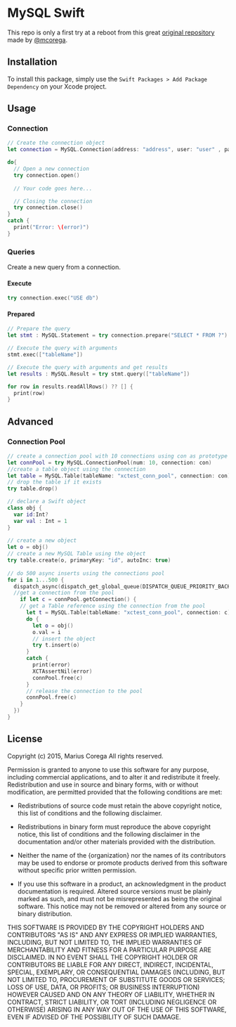 # MySQL Swift

This repo is only a first try at a reboot from this great [original repository](https://github.com/mcorega/MySqlSwiftNative) made by [@mcorega](https://github.com/mcorega/).


## Installation
To install this package, simply use the `Swift Packages > Add Package Dependency` on your Xcode project.


## Usage

### Connection
```swift
// Create the connection object
let connection = MySQL.Connection(address: "address", user: "user" , password: "password", dbname: "dbname")

do{
  // Open a new connection
  try connection.open()
  
  // Your code goes here...

  // Closing the connection
  try connection.close()
}
catch {
  print("Error: \(error)")
}
```

### Queries
Create a new query from a connection.

#### Execute
```swift
try connection.exec("USE db")
```

#### Prepared
```swift
// Prepare the query
let stmt : MySQL.Statement = try connection.prepare("SELECT * FROM ?")

// Execute the query with arguments
stmt.exec(["tableName"])

// Execute the query with arguments and get results
let results : MySQL.Result = try stmt.query(["tableName"])

for row in results.readAllRows() ?? [] {
  print(row)
}
```


## Advanced

### Connection Pool
```swift
// create a connection pool with 10 connections using con as prototype
let connPool = try MySQL.ConnectionPool(num: 10, connection: con)
//create a table object using the connection
let table = MySQL.Table(tableName: "xctest_conn_pool", connection: con)
// drop the table if it exists
try table.drop()

// declare a Swift object
class obj {
  var id:Int?
  var val : Int = 1
}
            
// create a new object
let o = obj()
// create a new MySQL Table using the object 
try table.create(o, primaryKey: "id", autoInc: true)
            
// do 500 async inserts using the connections pool
for i in 1...500 {
  dispatch_async(dispatch_get_global_queue(DISPATCH_QUEUE_PRIORITY_BACKGROUND, 0), {
  //get a connection from the pool
    if let c = connPool.getConnection() {
    // get a Table reference using the connection from the pool
      let t = MySQL.Table(tableName: "xctest_conn_pool", connection: c)
      do {
        let o = obj()
        o.val = i
        // insert the object
        try t.insert(o)
      }
      catch {
        print(error)
        XCTAssertNil(error)
        connPool.free(c)
      }
      // release the connection to the pool
      connPool.free(c)
    }
  })
}
```


## License
Copyright (c) 2015, Marius Corega
All rights reserved.

Permission is granted to anyone to use this software for any purpose, 
including commercial applications, and to alter it and redistribute it freely.
Redistribution and use in source and binary forms, with or without
modification, are permitted provided that the following conditions are met:

* Redistributions of source code must retain the above copyright notice, this
  list of conditions and the following disclaimer.

* Redistributions in binary form must reproduce the above copyright notice,
  this list of conditions and the following disclaimer in the documentation
  and/or other materials provided with the distribution.

* Neither the name of the {organization} nor the names of its
  contributors may be used to endorse or promote products derived from
  this software without specific prior written permission.

* If you use this software in a product, an acknowledgment in the product 
  documentation is required. Altered source versions must be plainly marked 
  as such, and must not be misrepresented as being the original software. 
  This notice may not be removed or altered from any source or binary distribution.
  

THIS SOFTWARE IS PROVIDED BY THE COPYRIGHT HOLDERS AND CONTRIBUTORS "AS IS"
AND ANY EXPRESS OR IMPLIED WARRANTIES, INCLUDING, BUT NOT LIMITED TO, THE
IMPLIED WARRANTIES OF MERCHANTABILITY AND FITNESS FOR A PARTICULAR PURPOSE ARE
DISCLAIMED. IN NO EVENT SHALL THE COPYRIGHT HOLDER OR CONTRIBUTORS BE LIABLE
FOR ANY DIRECT, INDIRECT, INCIDENTAL, SPECIAL, EXEMPLARY, OR CONSEQUENTIAL
DAMAGES (INCLUDING, BUT NOT LIMITED TO, PROCUREMENT OF SUBSTITUTE GOODS OR
SERVICES; LOSS OF USE, DATA, OR PROFITS; OR BUSINESS INTERRUPTION) HOWEVER
CAUSED AND ON ANY THEORY OF LIABILITY, WHETHER IN CONTRACT, STRICT LIABILITY,
OR TORT (INCLUDING NEGLIGENCE OR OTHERWISE) ARISING IN ANY WAY OUT OF THE USE
OF THIS SOFTWARE, EVEN IF ADVISED OF THE POSSIBILITY OF SUCH DAMAGE.
